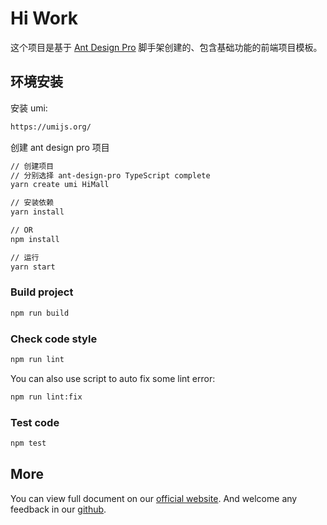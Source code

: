 # Hi Work

这个项目是基于 [Ant Design Pro](https://pro.ant.design) 脚手架创建的、包含基础功能的前端项目模板。

## 环境安装

安装 umi:

```bash
https://umijs.org/
```

创建 ant design pro 项目
```bash
// 创建项目
// 分别选择 ant-design-pro TypeScript complete
yarn create umi HiMall

// 安装依赖
yarn install

// OR
npm install

// 运行
yarn start
```





### Build project

```bash
npm run build
```

### Check code style

```bash
npm run lint
```

You can also use script to auto fix some lint error:

```bash
npm run lint:fix
```

### Test code

```bash
npm test
```

## More

You can view full document on our [official website](https://pro.ant.design). And welcome any feedback in our [github](https://github.com/ant-design/ant-design-pro).
